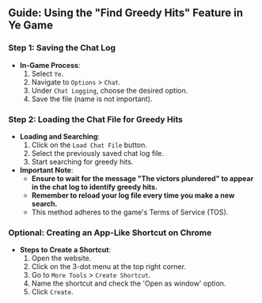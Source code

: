 ## Guide: Using the "Find Greedy Hits" Feature in Ye Game

### Step 1: Saving the Chat Log
- **In-Game Process**:
  1. Select `Ye`.
  2. Navigate to `Options` > `Chat`.
  3. Under `Chat Logging`, choose the desired option.
  4. Save the file (name is not important).

### Step 2: Loading the Chat File for Greedy Hits
- **Loading and Searching**:
  1. Click on the `Load Chat File` button.
  2. Select the previously saved chat log file.
  3. Start searching for greedy hits.
- **Important Note**:
  - **Ensure to wait for the message "The victors plundered" to appear in the chat log to identify greedy hits.**
  - **Remember to reload your log file every time you make a new search.**
  - This method adheres to the game's Terms of Service (TOS).

### Optional: Creating an App-Like Shortcut on Chrome
- **Steps to Create a Shortcut**:
  1. Open the website.
  2. Click on the 3-dot menu at the top right corner.
  3. Go to `More Tools` > `Create Shortcut`.
  4. Name the shortcut and check the 'Open as window' option.
  5. Click `Create`.
